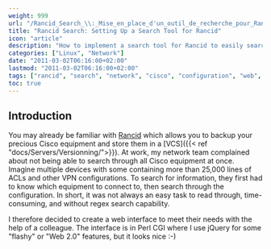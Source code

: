 ```yaml
---
weight: 999
url: "/Rancid_Search_\\:_Mise_en_place_d'un_outil_de_recherche_pour_Rancid/"
title: "Rancid Search: Setting Up a Search Tool for Rancid"
icon: "article"
description: "How to implement a search tool for Rancid to easily search through network device configurations."
categories: ["Linux", "Network"]
date: "2011-03-02T06:16:00+02:00"
lastmod: "2011-03-02T06:16:00+02:00"
tags: ["rancid", "search", "network", "cisco", "configuration", "web", "perl"]
toc: true
---
```


## Introduction

You may already be familiar with [Rancid](https://www.shrubbery.net/rancid/) which allows you to backup your precious Cisco equipment and store them in a [VCS]({{< ref "docs/Servers/Versionning/">}}). At work, my network team complained about not being able to search through all Cisco equipment at once. Imagine multiple devices with some containing more than 25,000 lines of ACLs and other VPN configurations. To search for information, they first had to know which equipment to connect to, then search through the configuration. In short, it was not always an easy task to read through, time-consuming, and without regex search capability.

I therefore decided to create a web interface to meet their needs with the help of a colleague. The interface is in Perl CGI where I use jQuery for some "flashy" or "Web 2.0" features, but it looks nice :-)
